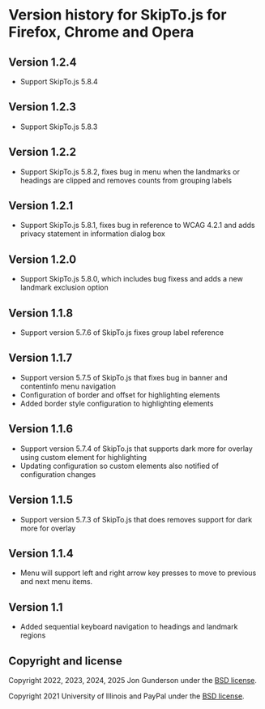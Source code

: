 # Version history for SkipTo.js for Firefox, Chrome and Opera

## Version 1.2.4
* Support SkipTo.js 5.8.4

## Version 1.2.3
* Support SkipTo.js 5.8.3

## Version 1.2.2
* Support SkipTo.js 5.8.2, fixes bug in menu when the landmarks or headings are clipped and removes counts from grouping labels

## Version 1.2.1
* Support SkipTo.js 5.8.1, fixes bug in reference to WCAG 4.2.1 and adds privacy statement in information dialog box

## Version 1.2.0
* Support SkipTo.js 5.8.0, which includes bug fixess and adds a new landmark exclusion option

## Version 1.1.8
* Support version 5.7.6 of SkipTo.js fixes group label reference

## Version 1.1.7
* Support version 5.7.5 of SkipTo.js that fixes bug in banner and contentinfo menu navigation
* Configuration of border and offset for highlighting elements
* Added border style configuration to highlighting elements

## Version 1.1.6
* Support version 5.7.4 of SkipTo.js that supports dark more for overlay using custom element for highlighting
* Updating configuration so custom elements also notified of configuration changes

## Version 1.1.5
* Support version 5.7.3 of SkipTo.js that does removes support for dark more for overlay

## Version 1.1.4
* Menu will support left and right arrow key presses to move to previous and next menu items.

## Version 1.1
* Added sequential keyboard navigation to headings and landmark regions


## Copyright and license

Copyright 2022, 2023, 2024, 2025 Jon Gunderson under the [BSD license](LICENSE.md).

Copyright 2021 University of Illinois and PayPal under the [BSD license](LICENSE.md).
